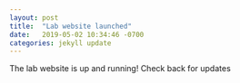 ```yaml
---
layout: post
title:  "Lab website launched"
date:   2019-05-02 10:34:46 -0700
categories: jekyll update
---
```

The lab website is up and running!  Check back for updates